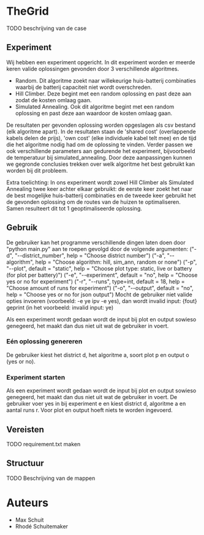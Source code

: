 # TheGrid
TODO beschrijving van de case

## Experiment
Wij hebben een experiment opgericht. In dit experiment worden er meerde keren valide oplossingen gevonden door 3 verschillende algoritmes.

- Random. Dit algoritme zoekt naar willekeurige huis-batterij combinaties waarbij de batterij capaciteit niet wordt overschreden.
- Hill Climber. Deze begint met een random oplossing en past deze aan zodat de kosten omlaag gaan.
- Simulated Annealing. Ook dit algoritme begint met een random oplossing en past deze aan waardoor de kosten omlaag gaan.

De resultaten per gevonden oplossing worden opgeslagen als csv bestand (elk algoritme apart). In de resultaten staan de 'shared cost' (overlappende kabels delen de prijs), 'own cost' (elke individuele kabel telt mee) en de tijd die het algoritme nodig had om de oplossing te vinden. Verder passen we ook verschillende parameters aan gedurende het experiment, bijvoorbeeld de temperatuur bij simulated_annealing. Door deze aanpassingen kunnen we gegronde conclusies trekken over welk algoritme het best gebruikt kan worden bij dit probleem.

Extra toelichting:
In ons experiment wordt zowel Hill Climber als Simulated Annealing twee keer achter elkaar gebruikt: de eerste keer zoekt het naar de best mogelijke huis-batterij combinaties en de tweede keer gebruikt het de gevonden oplossing om de routes van de huizen te optimaliseren. Samen resulteert dit tot 1 geoptimaliseerde oplossing.

## Gebruik
De gebruiker kan het programme verschillende dingen laten doen door "python main.py" aan te roepen gevolgd door de volgende argumenten:
("-d", "--district_number", help = "Choose district number")
("-a", "--algorithm", help = "Choose algorithm: hill, sim_ann, random or none")
("-p", "--plot", default = "static", help = "Choose plot type: static, live or battery (for plot per battery)")
("-e", "--experiment", default = "no", help = "Choose yes or no for experiment")
("-r", "--runs", type=int, default = 18, help = "Choose amount of runs for experiment")
("-o", "--output", default = "no", help = "Choose yes or no for json output")
Mocht de gebruiker niet valide opties invoeren (voorbeeld: -e ye ipv -e yes), dan wordt invalid input: {fout} geprint (in het voorbeeld: invalid input: ye)

Als een experiment wordt gedaan wordt de input bij plot en output sowieso genegeerd, het maakt dan dus niet uit wat de gebruiker in voert.
    
### Eén oplossing genereren
De gebruiker kiest het district d, het algoritme a, soort plot p en output o (yes or no).

### Experiment starten
Als een experiment wordt gedaan wordt de input bij plot en output sowieso genegeerd, het maakt dan dus niet uit wat de gebruiker in voert.
De gebruiker voer yes in bij experiment e en kiest district d, algoritme a en aantal runs r. Voor plot en output hoeft niets te worden ingevoerd.

## Vereisten
TODO requirement.txt maken

## Structuur
TODO Beschrijving van de mappen

# Auteurs
- Max Schuit
- Rhodé Schuitemaker
